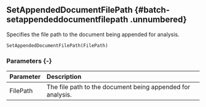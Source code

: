 ## SetAppendedDocumentFilePath {#batch-setappendeddocumentfilepath .unnumbered}

Specifies the file path to the document being appended for analysis.

```{sql}
SetAppendedDocumentFilePath(FilePath)
```

### Parameters {-}

**Parameter** | **Description**
| :-- | :-- |
FilePath | The file path to the document being appended for analysis.